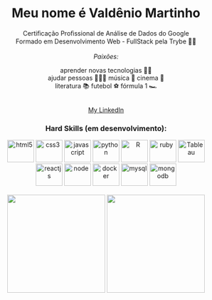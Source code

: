 <!--<h2 align="center"> Olá pessoas... </h2>-->
<h1 align="center"> Meu nome é Valdênio Martinho </h1>

<p align="center">
  Certiﬁcação Proﬁssional de Análise de Dados do
Google<br>
  Formado em Desenvolvimento Web - FullStack pela Trybe 👨‍🎓 </br></br>
  <i>Paixões:</i>
</p>
<div align="center">
  <p> aprender novas tecnologias 👨‍💻 </br>
      ajudar pessoas 🧑‍🤝‍🧑
      música 🎼     
      cinema 🎥 </br>
      literatura 📚
      futebol ⚽
      fórmula 1 🏎️
      </p>
      </br> <a href='https://www.linkedin.com/in/valdeniomartinho458'/> My LinkedIn </a>
<div>

### Hard Skills (em desenvolvimento):
<div>
  <img alt="html5" height="50" width="60" src="https://cdn.jsdelivr.net/gh/devicons/devicon/icons/html5/html5-plain-wordmark.svg" style="max-width:100%;">
  <img alt="css3" height="50" width="60" src="https://cdn.jsdelivr.net/gh/devicons/devicon/icons/css3/css3-plain-wordmark.svg" style="max-width:100%;">
  <img alt="javascript" height="50" width="60" src="https://cdn.jsdelivr.net/gh/devicons/devicon/icons/javascript/javascript-plain.svg" style="max-width:100%;">
    <img alt="python" height="50" width="60" src="https://cdn.worldvectorlogo.com/logos/python-5.svg" style="max-width:100%;">  
    <img alt="R" height="50" width="60" src="https://www.rmining.com.br/wp-content/uploads/2015/08/RStudio-Ball.png" style="max-width:100%;">  
<!--   <img alt="java" height="60" width"50" src="https://encrypted-tbn0.gstatic.com/images?q=tbn:ANd9GcTSmBx5waS3b7Izj9v8TMoGAvONtbtfkvQFi9wmInA7&s"> -->
  <img alt="ruby" height="50" width="60" src="https://images.vexels.com/media/users/3/166485/isolated/preview/d4061b653e6ba02ad0afdc79e0315a25-icone-da-linguagem-de-programacao-ruby.png" style="max-width:100;">
  <img alt="Tableau" height="50" width="60" src="https://encrypted-tbn0.gstatic.com/images?q=tbn:ANd9GcQ_2migbUoEmLP_fALQOvVclhMqzwwaclT0W7kh4gsJ&s" style="max-width:100%;">  
  <img alt="reactjs" height="50" width="60" src="https://cdn.jsdelivr.net/gh/devicons/devicon/icons/react/react-original.svg" style="max-width:100%;">
   <img alt="node" height="50" width="60" src="https://upload.wikimedia.org/wikipedia/commons/d/d9/Node.js_logo.svg" style="max-width:100%;">
<!--     <img alt="typescript" height="50" width="60" src="https://cdn.worldvectorlogo.com/logos/typescript.svg" style="max-width:100%;">  -->
  <img alt="docker" height="50" width="60" src="https://cdn.worldvectorlogo.com/logos/docker.svg" style="max-width:100%;">
  <img alt="mysql" height="50" width="60" src="https://static.cdnlogo.com/logos/m/10/mysql.svg" style="max-width:100%;"> 
  <img alt="mongodb" height="50" width="60" src="https://encrypted-tbn0.gstatic.com/images?q=tbn:ANd9GcQ3NY8hINYOGnKXQKwNbcqjCLBdyGJ-D2zRyxd0kEaS&s" style="max-width:100%;">  
     

</div>
</br>


<div align="center">
  <img height="220em" src="https://github-readme-stats.vercel.app/api?username=valdenio458&show_icons=true&theme=dark&title_color=0fa36b&text_color=fff&icon_color=0fa36b&bg_color=0d1117&locale=en&border_radius=8&cache_seconds=1800&custom_title=Stats"/>
  <img height="220em" src="https://github-readme-stats.vercel.app/api/top-langs/?username=valdenio458&langs_count=10&layout=compact&theme=dark&text_color=fff&bg_color=0d1117&border_radius=8&title_color=0fa36b&custom_title=Languages"/>
</div>

<!--![github contribution grid snake animation](https://raw.githubusercontent.com/platane/platane/output/github-contribution-grid-snake.svg)-->
